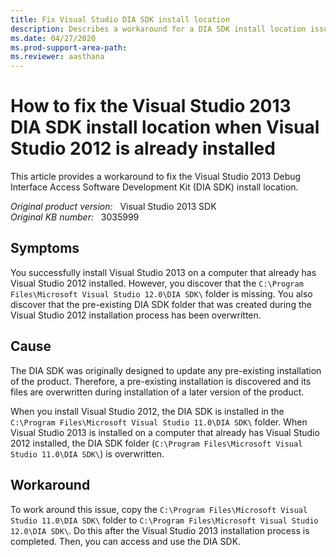 ```yaml
---
title: Fix Visual Studio DIA SDK install location
description: Describes a workaround for a DIA SDK install location issue. Specifically the DIA SDK folder for the pre-existing Visual Studio 2012 installation is overwritten with files that are supposed to be installed in a separate Visual Studio 2013 DIA SDK folder.
ms.date: 04/27/2020
ms.prod-support-area-path: 
ms.reviewer: aasthana
---
```

# How to fix the Visual Studio 2013 DIA SDK install location when Visual Studio 2012 is already installed

This article provides a workaround to fix the Visual Studio 2013 Debug Interface Access Software Development Kit (DIA SDK) install location.

_Original product version:_ &nbsp; Visual Studio 2013 SDK  
_Original KB number:_ &nbsp; 3035999

## Symptoms

You successfully install Visual Studio 2013 on a computer that already has Visual Studio 2012 installed. However, you discover that the `C:\Program Files\Microsoft Visual Studio 12.0\DIA SDK\` folder is missing. You also discover that the pre-existing DIA SDK folder that was created during the Visual Studio 2012 installation process has been overwritten.

## Cause

The DIA SDK was originally designed to update any pre-existing installation of the product. Therefore, a pre-existing installation is discovered and its files are overwritten during installation of a later version of the product.

When you install Visual Studio 2012, the DIA SDK is installed in the `C:\Program Files\Microsoft Visual Studio 11.0\DIA SDK\` folder. When Visual Studio 2013 is installed on a computer that already has Visual Studio 2012 installed, the DIA SDK folder (`C:\Program Files\Microsoft Visual Studio 11.0\DIA SDK\`) is overwritten.

## Workaround

To work around this issue, copy the `C:\Program Files\Microsoft Visual Studio 11.0\DIA SDK\` folder to `C:\Program Files\Microsoft Visual Studio 12.0\DIA SDK\`. Do this after the Visual Studio 2013 installation process is completed. Then, you can access and use the DIA SDK.
